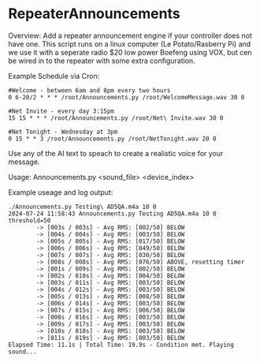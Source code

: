 # RepeaterAnnouncements
 
Overview:
Add a repeater announcement engine if your controller does not have one. This script runs on a linux computer (Le Potato/Rasberry Pi) and we use it with a seperate radio $20 low power Boefeng using VOX, but cen be wired in to the repeater with some extra configuration. 

Example Schedule via Cron:
```
#Welcome - between 6am and 8pm every two hours
0 6-20/2 * * * /root/Announcements.py /root/WelcomeMessage.wav 30 0

#Net Invite - every day 3:15pm
15 15 * * * /root/Announcements.py /root/Net\ Invite.wav 30 0

#Net Tonight - Wednesday at 3pm
0 15 * * 3 /root/Announcements.py /root/NetTonight.wav 20 0
```

Use any of the AI text to speach to create a realistic voice for your message. 


Usage: 
Announcements.py <sound_file> <seconds> <device_index>

Example useage and log output:
```
./Announcements.py Testing\ AD5QA.m4a 10 0
2024-07-24 11:58:43 Announcements.py Testing AD5QA.m4a 10 0 threshold=50
        -> [003s / 003s] - Avg RMS: [002/50] BELOW
        -> [004s / 004s] - Avg RMS: [003/50] BELOW
        -> [005s / 005s] - Avg RMS: [017/50] BELOW
        -> [006s / 006s] - Avg RMS: [049/50] BELOW
        -> [007s / 007s] - Avg RMS: [030/50] BELOW
        -> [008s / 008s] - Avg RMS: [076/50] ABOVE, resetting timer
        -> [001s / 009s] - Avg RMS: [002/50] BELOW
        -> [002s / 010s] - Avg RMS: [004/50] BELOW
        -> [003s / 011s] - Avg RMS: [003/50] BELOW
        -> [004s / 012s] - Avg RMS: [003/50] BELOW
        -> [005s / 013s] - Avg RMS: [008/50] BELOW
        -> [006s / 014s] - Avg RMS: [003/50] BELOW
        -> [007s / 015s] - Avg RMS: [006/50] BELOW
        -> [008s / 016s] - Avg RMS: [003/50] BELOW
        -> [009s / 017s] - Avg RMS: [003/50] BELOW
        -> [010s / 018s] - Avg RMS: [003/50] BELOW
        -> [011s / 019s] - Avg RMS: [003/50] BELOW
Elapsed Time: 11.1s | Total Time: 19.9s - Condition met. Playing sound...
```
